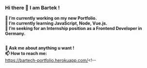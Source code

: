 ### Hi there  👋 I am Bartek ! 
**🔭 I’m currently working on my new Portfolio.** <br/>
**🌱 I’m currently learning JavaScript, Node, Vue.js.**  <br/>
**👯 I’m seeking for an Internship position as a Frontend Developer in Germany.**  <br/><br/>


**💬 Ask me about anything u want !** <br/>
**📫 How to reach me:** <br/>
https://bartech-portfolio.herokuapp.com/<!--
